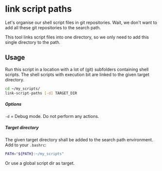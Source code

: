 # link script paths

Let's organise our shell script files in git repositories. Wait, we don't
want to add all these git repositories to the search path.

This tool links script files into one directory, so we only need to add this
single directory to the path.

## Usage

Run this script in a location with a lot of (git) subfolders containing
shell scripts. The shell scripts with execution bit are linked to
the given target directory.

```sh
cd ~/my_scripts/
link-script-paths [-d] TARGET_DIR
```

##### Options
`-d` = Debug mode. Do not perform any actions.


##### Target directory
The given target directory shall be added to the search path environment.
Add to your `.bashrc`:
```sh
PATH="${PATH}:~/my_scripts"
```

Or use a global script dir as target.

